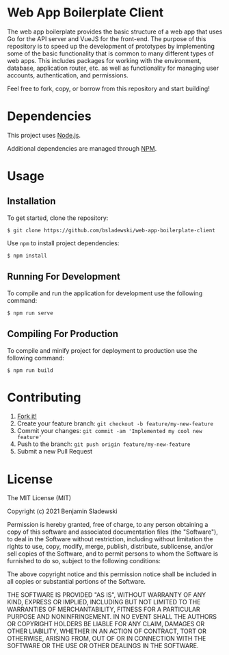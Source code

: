 # Web App Boilerplate Client

The web app boilerplate provides the basic structure of a web app that uses Go for the API server and VueJS for the front-end. The purpose of this repository is to speed up the development of prototypes by implementing some of the basic functionality that is common to many different types of web apps. This includes packages for working with the environment, database, application router, etc. as well as functionality for managing user accounts, authentication, and permissions.

Feel free to fork, copy, or borrow from this repository and start building!

# Dependencies

This project uses [Node.js](https://nodejs.org/en/docs/guides/getting-started-guide/).

Additional dependencies are managed through [NPM](https://docs.npmjs.com/getting-started).

# Usage

## Installation

To get started, clone the repository:

`$ git clone https://github.com/bsladewski/web-app-boilerplate-client`

Use `npm` to install project dependencies:

```
$ npm install
```

## Running For Development

To compile and run the application for development use the following command:

```
$ npm run serve
```

## Compiling For Production

To compile and minify project for deployment to production use the following command:

```
$ npm run build
```

# Contributing

1. [Fork it!](https://github.com/bsladewski/web-app-boilerplate-client/fork)
2. Create your feature branch: `git checkout -b feature/my-new-feature`
3. Commit your changes: `git commit -am 'Implemented my cool new feature'`
4. Push to the branch: `git push origin feature/my-new-feature`
5. Submit a new Pull Request

# License

The MIT License (MIT)

Copyright (c) 2021 Benjamin Sladewski

Permission is hereby granted, free of charge, to any person obtaining a copy of this software and associated documentation files (the "Software"), to deal in the Software without restriction, including without limitation the rights to use, copy, modify, merge, publish, distribute, sublicense, and/or sell copies of the Software, and to permit persons to whom the Software is furnished to do so, subject to the following conditions:

The above copyright notice and this permission notice shall be included in all copies or substantial portions of the Software.

THE SOFTWARE IS PROVIDED "AS IS", WITHOUT WARRANTY OF ANY KIND, EXPRESS OR IMPLIED, INCLUDING BUT NOT LIMITED TO THE WARRANTIES OF MERCHANTABILITY, FITNESS FOR A PARTICULAR PURPOSE AND NONINFRINGEMENT. IN NO EVENT SHALL THE AUTHORS OR COPYRIGHT HOLDERS BE LIABLE FOR ANY CLAIM, DAMAGES OR OTHER LIABILITY, WHETHER IN AN ACTION OF CONTRACT, TORT OR OTHERWISE, ARISING FROM, OUT OF OR IN CONNECTION WITH THE SOFTWARE OR THE USE OR OTHER DEALINGS IN THE SOFTWARE.
